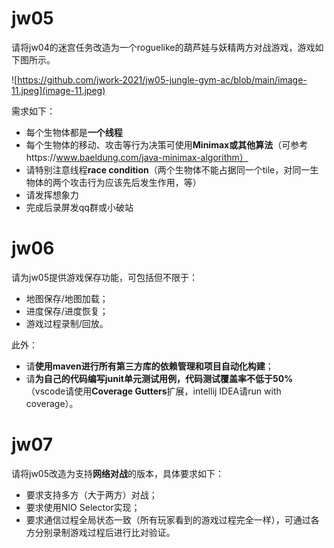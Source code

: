 # jw05

请将jw04的迷宫任务改造为一个roguelike的葫芦娃与妖精两方对战游戏，游戏如下图所示。

![https://github.com/jwork-2021/jw05-jungle-gym-ac/blob/main/image-11.jpeg](image-11.jpeg) 

需求如下：

- 每个生物体都是**一个线程**
- 每个生物体的移动、攻击等行为决策可使用**Minimax或其他算法**（可参考https://www.baeldung.com/java-minimax-algorithm）
- 请特别注意线程**race condition**（两个生物体不能占据同一个tile，对同一生物体的两个攻击行为应该先后发生作用，等）
- 请发挥想象力
- 完成后录屏发qq群或小破站


# jw06

请为jw05提供游戏保存功能，可包括但不限于：
- 地图保存/地图加载；
- 进度保存/进度恢复；
- 游戏过程录制/回放。

此外：
- 请**使用maven进行所有第三方库的依赖管理和项目自动化构建**；
- 请**为自己的代码编写junit单元测试用例，代码测试覆盖率不低于50%**（vscode请使用**Coverage Gutters**扩展，intellij IDEA请run with coverage）。


# jw07

请将jw05改造为支持**网络对战**的版本，具体要求如下：
- 要求支持多方（大于两方）对战；
- 要求使用NIO Selector实现；
- 要求通信过程全局状态一致（所有玩家看到的游戏过程完全一样），可通过各方分别录制游戏过程后进行比对验证。